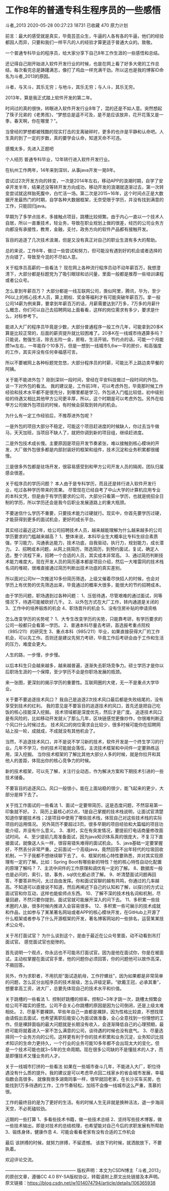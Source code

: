# 工作8年的普通专科生程序员的一些感悟

斗者_2013 2020-05-28 00:27:23  18731  已收藏 470  原力计划

前言：最大的感受就是真实，毕竟芸芸众生，牛逼的人各有各的牛逼，他们的经验都因人而异，只要和我们一样平凡的人的经验才算更适于普通大众的。致敬。



一个普通专科毕业的程序员，给大家分享下自己8年工作生涯的一些感悟和总结。

还记得自己刚开始进入软件开发行业的时候，也是在网上看了好多大佬的工作总结，每次看完总是踌躇满志，像打了鸡血一样充满干劲。所以这也是我的博客ID命名为斗者_2013的原因。

斗者，与天斗，其乐无穷；与地斗，其乐无穷；与人斗，其乐无穷。

2013年，算是我正式踏上软件开发的第二年。

时间过的真的很快，转眼进入软件开发行业8年了，混的还是不如人意。突然想起了筷子兄弟的《老男孩》，“梦想总是遥不可及，是不是应该放弃，花开花落又是一季，春天啊，你在哪里？”。

当曾经的梦想都被残酷的现实打击的支离破碎时，更多的也许是平静和认命吧。人生真的到了一定的岁数，真的要学会认命，知道天命不可违。

感慨太多，先进入正题吧

个人经历
普通专科毕业，12年转行进入软件开发行业。

在杭州工作两年，14年来到深圳，从事java开发一晃8年。

尝试过2次开发方向的转变，一次是2014年左右，移动APP的浪潮时期，自学了安卓开发半年，结果还没等转开发方向成功，移动开发的浪潮就逐渐过去，第一次转变尝试就这样胎死腹中，白忙活一场。第二次是2015~16年，这个时间点正是大数据开发最热门的时期，自学各种大数据框架，无奈受限于学历，并没有找到满意的工作，只能回归java。

早期为了多学点技术，多接触点项目，跳槽比较频繁。由于内心一直以一个技术人自居，所以一直重技术，轻业务，导致在职业规划上做的很差，经历的公司业务方向都没有承接性，教育，金融，支付，政务方向的软件产品都有接触开发。

盲目的追逐了几次技术浪潮，但是又没有真正对自己的职业生涯有多大的帮助。

总的来说，工作8年，做过一些尝试和努力，但可能没有遇到好的机会或者选择的方向错了，导致至今混的不尽如人意。

关于程序员高薪的一些看法？
现在网上各种流行程序员动不动年薪百万，我想澄清下，大部分都是标题党为了吸引眼球和访问量，里面一般都是推荐一些培训课程或者公众号。

怎么拿到年薪百万？
大部分都是一线互联网公司，类似阿里，腾讯，华为，至少P6以上的核心技术人员，算上期权、奖金等福利才有可能突破年薪百万。拿一般公司14薪为例来算，要拿到年薪百万的话，月薪需要达到7万多，7万多的月薪什么概念，你们可以自己去招聘网站上面看看，这样的岗位需求有多少，要求是什么，对标参考下。

能进入大厂的程序员毕竟是少数，大部分普通程序一般工作几年，可能拿到20多K算是比较正常的，后面的薪资提升就比较困难了。20多K在一线城市待遇算多吗？只能说，勉强生活，除去五险一金，房租，生活开销，节约点的话，可能一个月能攒1w左右，一年能存个10多万，但是一想到一线城市5,6w一平的房价，和高强度的工作，其实并没有任何幸福感可言。

所以不要被网上各种标题党忽悠，大部分程序员的时薪，可能比不上路边卖早餐的阿姨。

关于能不能进外包？
刚到深圳一段时间，曾经在平安科技做过一段时间的外包。
谈一下对外包的看法。
我的建议是，工作前3年，可以考虑外包，毕竟那时候工作经验和技术水平都不是很充分，到哪里都是学习，外包进入门槛比较低，初中级别给的待遇又相比其他甲方公司更丰厚，所以，这个时期是可以考虑外包。另外在给甲方公司做外包项目的时候，有时候会获取到转内的机会。

为什么有一定工作经验后，不推荐进外包呢？

一是外包的项目大部分不稳定，可能这个项目赶进度的时候缺人，你过去当牛做马，天天加班，当项目不缺人了，就把你调到新的项目组，继续赶进度。

二是外包技术成长慢。主要原因是项目开发节奏紧张，难以接触到核心模块的开发，大厂做外包很多都是内部封装好的框架和组件，技术沉淀和业务积累都很缓慢。

三是很多外包都是驻场开发，很容易感受到和甲方公司开发人员的隔阂，团队归属感会很差。

关于程序员的学历问题？
本人由于是专科学历，而且还是转行进入软件开发行业，吃过各种学历带来的苦果。
尽管现在已经自考了中山大学的计算机应用专业的本科文凭，但是由于有学历要求的公司，大部分只看第一学历，也就是统招全日制的学历，所以学历还会是我今后职业发展道路上的重大瓶颈。

不要迷信什么学历不重要，只要技术能力过硬就行。现实中，你首先要学历过硬，才能获得到更多的面试机会，更好的成长平台。

其实经过最近这2年，给公司招聘技术人员，越来越能理解为什么越来越多的公司学历要求的门槛越来越高？
1、整体来说，本科毕业生大概率比专科生综合素质强，学习能力，沟通表达能力，技术功底，自我驱动，执行力，规划能力，成长潜力。
2、招聘成本问题，从网上挑简历，筛选简历，到预约面试，复试，确定人选，整个流程下来，招聘一个合适的人员，其实成本非常高。
3、通过简历判断技术能力难度大。现在开发人员的简历基本都是项目介绍，然后一大堆雷同的技术栈名词的堆砌，很难直接通过简历判断出技术功底的真实差别。

所以面对公司hr一次推送10多份简历筛选，上级又催着尽快招人的时候，也会对学历上有优势的优先筛选出来，毕竟通过的概率大很多，能很大的节约招聘成本。

由于学历问题，职场遇到过各种问题：
1、压低待遇，尽管艰难的通过面试，同等情况下，待遇可能被砍好几千。
2、以外包方式在大厂工作，转内通道是关闭的
3、工作中的培养锻炼的机会
4、职场晋升的机会
5、没有住房补贴的申请资格

怎么改变学历的劣势呢？
1、大专生改变学历的劣势，只能靠考研，有学历要求的公司一般都只会看第一学历。
2、普通本科尽量去考研，首选报考重点院校（985/211）的研究生
3、重点本科（985/211）毕业，如果直接获得大厂的工作机会，可以先工作。否则还是建议先努力考研，毕竟工作后考研会由于工作和生活的压力，难度会更大。

人生的路，一步慢，步步慢。

以后本科生只会越来越多，越来越普遍，逐渐失去职场竞争力。硕士学历才是你以后职场生涯的一个保障，至少学历不会是你职场发展的瓶颈。

来一张图，更深刻的揭示学历的重要性。互联网圈的大佬，无一不是重点大学毕业。


关于要不要追逐技术风口？
我自己是追逐2次技术风口最后都是失败结尾的，没有享受到技术的红利。
我的意见是不要盲目的追逐技术的风口，首先还是把自己吃饭的核心技能深入挖掘。
技术领域都是深度优先，然后才是广度。
追逐技术风口是有风险的，比如移动开发就火了那么几年，区块链感觉更像炒作，你很难判断这个风口什么时候过去。
技术风口的岗位需求会比较少，很多时候可能你在招聘网站上投一轮，成就成，不成就没有其他机会了。

当然，不追逐技术风口，并不是说不学习新的技术，软件开发是一个终生学习的行业。几年不学习，你的技术可能就会落伍，主流技术框架和中间件一定要熟练运用，深入挖掘。
当你技术框架的了解比其他大部分人多的时候，就是你拉开和其他人的差距，体现出你的核心竞争力的时候。

新的技术框架，可以先了解，关注行业动态，作为解决方案和下期技术引进的一些技术储备。

不要盲目的追逐风口。风口一般很小，能在上面站稳的很少，能飞起来的更少，大部分是摔下去了。

关于找工作面试的一些看法
1、面试一定要带简历，这是态度问题，不然容易第一印象就不好。
2、简历上最核心的2点，1是自己掌握的技术栈说明，让面试官清楚知道你掌握技术栈；2是项目中使用了哪些技术栈，体现自己对这些技术栈的实际项目的运用情况。
另外简历不要超过3页。很多早期的项目经验和大篇幅的项目功能介绍，并没有什么意义。
3、准时，实在有突发情况，要提前打电话商量修改面试时间。
4、至少提前几周准备面试，因为java知识体系真的很庞大，不复习下直接面试，就像送人头一样，很容易错失难得的面试机会。
5、java基础一定要掌握好，不然丢分非常严重。之前面试一个高级java，竟然回答不出年轻代的垃圾回收机制，一下子我都不想继续聊下去了。
6、框架的核心特性要熟悉，并对其实现原理有一定的了解。比如：Spring Boot有哪些新的特性？他的核心特性自动化配置的原理了解吗？
7、主流中间件的工作原理和调优有一定的了解。
8、数据库一般也是必问的，索引，锁，事务，sql优化都必须了解。
9、听清楚面试问题再回答，不要答非所问，太过自由发挥。你和面试官聊的越有共鸣，你通过的几率越高。不知道可以直接说不知道，然后再阐述下自己的认知和了解，以探讨的方式让面试官和你互动，这样也能偷师点东西。
10、了解不深的技术栈名词和机制，尽量回避，不然只要你提到，面试官就可能展开深入的问下去。
11、多积累一些技术圈的人脉，很多时候内推进入会容易很多。
12、多积累一些可展示的技术成就和作品，比如参与了某某著名网站或者APP的核心模块开发，在GitHub上开源了什么框架或者参与了什么开源框架的开发，著名博客网站的一些排名，运营某某技术公众号。

关于吊打面试官？
为什么谈到这个，是由于最近在公众号里面，动不动看到吊打面试官。
感觉面试官也挺惨的。

首先说明一个观点，你永远也不可能吊打面试官。因为是他在面试你，你是在被面试，主动权掌握在面试官手里，他的问题你必须回答，你的问题他可以故作高深，不屑回答。

另外，作为求职者，不用抗拒“面试造航母，工作拧螺丝”，因为如果都是非常简单的问题，怎么区分出程序员的技术层级，怎么评级定薪。“欲戴王冠，必承其重”，想要拿高工资，进大厂，总要先体现自己的技术水平和价值。

关于跳槽的一些看法
1、控制好跳槽的频率，控制2~3年才跳一次，跳槽太频繁会给公司不踏实的感觉。公司不会关心你跳槽的原因是因为公司倒闭，还是上级太难相处。
2、尽量不要裸辞。早些年自己一直都是裸辞，因为性格比较直，不想找理由请假出去面试，也希望离职后能安心为面试做准备，全心全意找到一份理想的工作。但是裸辞面临的最大问题就是长期没有收入，会逐渐降低自己的心理预期，最终可能将就着进入一家不怎么满意的公司，谈待遇的时候也没有底气。
3、尽量选择同一个业务方向的公司。这样更有利于你的技术积累和业务沉淀，业务知识比技术知识的生命力更持久，一个行业的业务可能10多年都不会出现太大的变化，但是一个技术可能也就3~5年的生命周期。现在很多公司缺的不是懂技术的人才，而是即懂技术又懂业务的人才。

关于一线城市打拼的一些看法
如果在一些城市奋斗几年，不能进入大厂，职位待遇没有什么质的提升。我的建议是可以考虑早点回二线家乡的省会城市发展，幸福指数会高很多。
就像我很多湖南同事一样，很早就回老家，在长沙买车买房，也能找到1万多待遇的工作，工作节奏轻松，加班不会像一线城市这么严重，羡慕的很。

工作的最终目的是为了更好的生活。有的时候人生无非就是换种活法，退一步海阔天空，不必死磕较劲。

近期的一些打算
1、多看些技术书籍，做一些技术总结
2、坚持写些技术博客，做一些技术输出，即是对技术的总结梳理，也希望能对自己今后的求职发展有所帮助
3、锻炼身体，健康作息
4、可能会看看老家有没有合适的工作机会

最后
该拼搏的时候，就努力拼搏，不留遗憾。
该放下的时候，就洒脱放下，不要执着。

欢迎评论交流。

————————————————
版权声明：本文为CSDN博主「斗者_2013」的原创文章，遵循CC 4.0 BY-SA版权协议，转载请附上原文出处链接及本声明。
原文链接：https://blog.csdn.net/w1014074794/article/details/106365938